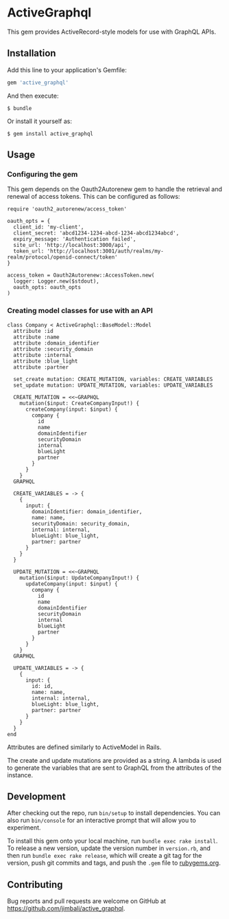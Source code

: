 # ActiveGraphql

This gem provides ActiveRecord-style models for use with GraphQL APIs.

## Installation

Add this line to your application's Gemfile:

```ruby
gem 'active_graphql'
```

And then execute:

    $ bundle

Or install it yourself as:

    $ gem install active_graphql

## Usage

### Configuring the gem

This gem depends on the Oauth2Autorenew gem to handle the retrieval and renewal
of access tokens. This can be configured as follows:
```
require 'oauth2_autorenew/access_token'

oauth_opts = {
  client_id: 'my-client',
  client_secret: 'abcd1234-1234-abcd-1234-abcd1234abcd',
  expiry_message: 'Authentication failed',
  site_url: 'http://localhost:3000/api',
  token_url: 'http://localhost:3001/auth/realms/my-realm/protocol/openid-connect/token'
}

access_token = Oauth2Autorenew::AccessToken.new(
  logger: Logger.new($stdout),
  oauth_opts: oauth_opts
)
```

### Creating model classes for use with an API

```
class Company < ActiveGraphql::BaseModel::Model
  attribute :id
  attribute :name
  attribute :domain_identifier
  attribute :security_domain
  attribute :internal
  attribute :blue_light
  attribute :partner

  set_create mutation: CREATE_MUTATION, variables: CREATE_VARIABLES
  set_update mutation: UPDATE_MUTATION, variables: UPDATE_VARIABLES

  CREATE_MUTATION = <<~GRAPHQL
    mutation($input: CreateCompanyInput!) {
      createCompany(input: $input) {
        company {
          id
          name
          domainIdentifier
          securityDomain
          internal
          blueLight
          partner
        }
      }
    }
  GRAPHQL

  CREATE_VARIABLES = -> {
    {
      input: {
        domainIdentifier: domain_identifier,
        name: name,
        securityDomain: security_domain,
        internal: internal,
        blueLight: blue_light,
        partner: partner
      }
    }
  }

  UPDATE_MUTATION = <<~GRAPHQL
    mutation($input: UpdateCompanyInput!) {
      updateCompany(input: $input) {
        company {
          id
          name
          domainIdentifier
          securityDomain
          internal
          blueLight
          partner
        }
      }
    }
  GRAPHQL

  UPDATE_VARIABLES = -> {
    {
      input: {
        id: id,
        name: name,
        internal: internal,
        blueLight: blue_light,
        partner: partner
      }
    }
  }
end
```

Attributes are defined similarly to ActiveModel in Rails.

The create and update mutations are provided as a string. A lambda is used to
generate the variables that are sent to GraphQL from the attributes of the
instance.

## Development

After checking out the repo, run `bin/setup` to install dependencies. You can also run `bin/console` for an interactive prompt that will allow you to experiment.

To install this gem onto your local machine, run `bundle exec rake install`. To release a new version, update the version number in `version.rb`, and then run `bundle exec rake release`, which will create a git tag for the version, push git commits and tags, and push the `.gem` file to [rubygems.org](https://rubygems.org).

## Contributing

Bug reports and pull requests are welcome on GitHub at https://github.com/jimbali/active_graphql.
